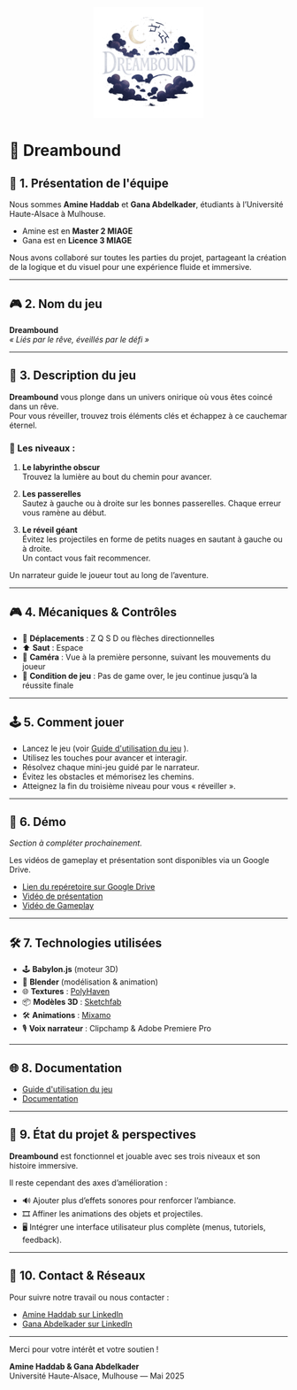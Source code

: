 <!-- LOGO PLACEHOLDER -->
<p align="center">
  <img src="public/images/logo.png" alt="Dreambound Logo" width="200"/>
</p>

# 🌌 Dreambound

## 👥 1. Présentation de l'équipe

Nous sommes **Amine Haddab** et **Gana Abdelkader**, étudiants à l’Université Haute-Alsace à Mulhouse.  
- Amine est en **Master 2 MIAGE**  
- Gana est en **Licence 3 MIAGE**

Nous avons collaboré sur toutes les parties du projet, partageant la création de la logique et du visuel pour une expérience fluide et immersive.

---

## 🎮 2. Nom du jeu

**Dreambound**  
*« Liés par le rêve, éveillés par le défi »*

---

## 📖 3. Description du jeu

**Dreambound** vous plonge dans un univers onirique où vous êtes coincé dans un rêve.  
Pour vous réveiller, trouvez trois éléments clés et échappez à ce cauchemar éternel.

### 🌟 Les niveaux :

1. **Le labyrinthe obscur**  
   Trouvez la lumière au bout du chemin pour avancer.

2. **Les passerelles**  
   Sautez à gauche ou à droite sur les bonnes passerelles. Chaque erreur vous ramène au début.

3. **Le réveil géant**  
   Évitez les projectiles en forme de petits nuages en sautant à gauche ou à droite.  
   Un contact vous fait recommencer.

Un narrateur guide le joueur tout au long de l’aventure.

---

## 🎮 4. Mécaniques & Contrôles

- 🔄 **Déplacements** : Z Q S D ou flèches directionnelles  
- ⬆️ **Saut** : Espace  
- 🎥 **Caméra** : Vue à la première personne, suivant les mouvements du joueur  
- 🎯 **Condition de jeu** : Pas de game over, le jeu continue jusqu’à la réussite finale  

---

## 🕹️ 5. Comment jouer

- Lancez le jeu (voir [Guide d'utilisation du jeu](./GuideUtilisation.md)  ).  
- Utilisez les touches pour avancer et interagir.  
- Résolvez chaque mini-jeu guidé par le narrateur.  
- Évitez les obstacles et mémorisez les chemins.  
- Atteignez la fin du troisième niveau pour vous « réveiller ».

---

## 📸 6. Démo

*Section à compléter prochainement.*  

Les vidéos de gameplay et présentation sont disponibles via un Google Drive.
- [Lien du repéretoire sur Google Drive](https://drive.google.com/drive/folders/1Tf7yyOTqn-4mb3lfqxvpOOb0SYGV5oLb?usp=drive_link) 
- [Vidéo de présentation](https://drive.google.com/file/d/1U4aApzYtJOjwDhCfP3jEIjo05QwI_isO/view?usp=drive_link) 
- [Vidéo de Gameplay]()  

---

## 🛠️ 7. Technologies utilisées

- 🕹️ **Babylon.js** (moteur 3D)  
- 🎨 **Blender** (modélisation & animation)  
- 🌐 **Textures** : [PolyHaven](https://polyhaven.com/)  
- 📦 **Modèles 3D** : [Sketchfab](https://skfb.ly/) 
- 🛠️ **Animations** : [Mixamo](https://www.mixamo.com/#/) 
- 🎙️ **Voix narrateur** : Clipchamp & Adobe Premiere Pro  

---

## 🌐 8. Documentation

- [Guide d'utilisation du jeu](./GuideUtilisation.md)
- [Documentation](./Documentation.md)  

---

## 🔮 9. État du projet & perspectives

**Dreambound** est fonctionnel et jouable avec ses trois niveaux et son histoire immersive.

Il reste cependant des axes d’amélioration :  

- 🔊 Ajouter plus d’effets sonores pour renforcer l’ambiance.  
- 🎞️ Affiner les animations des objets et projectiles.  
- 🖥️ Intégrer une interface utilisateur plus complète (menus, tutoriels, feedback).

---

## 📇 10. Contact & Réseaux

Pour suivre notre travail ou nous contacter :  

- [Amine Haddab sur LinkedIn](https://www.linkedin.com/in/aminehaddab)  
- [Gana Abdelkader sur LinkedIn](https://www.linkedin.com/in/gana-abdelkader)

---

Merci pour votre intérêt et votre soutien !  

**Amine Haddab & Gana Abdelkader**  
Université Haute-Alsace, Mulhouse — Mai 2025